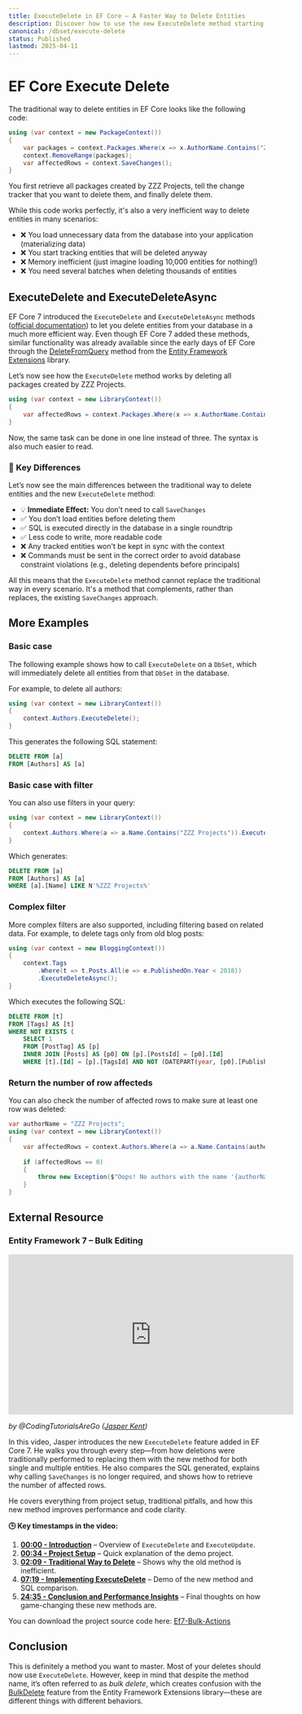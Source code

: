 ```yaml
---
title: ExecuteDelete in EF Core – A Faster Way to Delete Entities
description: Discover how to use the new ExecuteDelete method starting from EF Core 7 to delete entities more efficiently—no tracking, no SaveChanges needed.
canonical: /dbset/execute-delete
status: Published
lastmod: 2025-04-11
---
```


# EF Core Execute Delete

The traditional way to delete entities in EF Core looks like the following code:

```csharp
using (var context = new PackageContext())
{
    var packages = context.Packages.Where(x => x.AuthorName.Contains("ZZZ Projects"));
    context.RemoveRange(packages);
    var affectedRows = context.SaveChanges();
}
```

You first retrieve all packages created by ZZZ Projects, tell the change tracker that you want to delete them, and finally delete them.

While this code works perfectly, it's also a very inefficient way to delete entities in many scenarios:

- ❌ You load unnecessary data from the database into your application (materializing data)
- ❌ You start tracking entities that will be deleted anyway
- ❌ Memory inefficient (just imagine loading 10,000 entities for nothing!)
- ❌ You need several batches when deleting thousands of entities

## ExecuteDelete and ExecuteDeleteAsync

EF Core 7 introduced the `ExecuteDelete` and `ExecuteDeleteAsync` methods ([official documentation](https://learn.microsoft.com/en-us/ef/core/saving/execute-insert-update-delete#executedelete)) to let you delete entities from your database in a much more efficient way. Even though EF Core 7 added these methods, similar functionality was already available since the early days of EF Core through the [DeleteFromQuery](https://entityframework-extensions.net/delete-from-query) method from the [Entity Framework Extensions](https://entityframework-extensions.net/) library.

Let’s now see how the `ExecuteDelete` method works by deleting all packages created by ZZZ Projects.

```csharp
using (var context = new LibraryContext())
{
    var affectedRows = context.Packages.Where(x => x.AuthorName.Contains("ZZZ Projects")).ExecuteDelete();
}
```

Now, the same task can be done in one line instead of three. The syntax is also much easier to read.

### 🔑 Key Differences

Let’s now see the main differences between the traditional way to delete entities and the new `ExecuteDelete` method:

- 💡 **Immediate Effect:** You don’t need to call `SaveChanges`
- ✅ You don’t load entities before deleting them
- ✅ SQL is executed directly in the database in a single roundtrip
- ✅ Less code to write, more readable code
- ❌ Any tracked entities won't be kept in sync with the context
- ❌ Commands must be sent in the correct order to avoid database constraint violations (e.g., deleting dependents before principals)

All this means that the `ExecuteDelete` method cannot replace the traditional way in every scenario. It's a method that complements, rather than replaces, the existing `SaveChanges` approach.

## More Examples

### Basic case
The following example shows how to call `ExecuteDelete` on a `DbSet`, which will immediately delete all entities from that `DbSet` in the database.

For example, to delete all authors:

```csharp
using (var context = new LibraryContext())
{
    context.Authors.ExecuteDelete();
}
```

This generates the following SQL statement:

```sql
DELETE FROM [a]
FROM [Authors] AS [a]
```

### Basic case with filter

You can also use filters in your query:

```csharp
using (var context = new LibraryContext())
{
    context.Authors.Where(a => a.Name.Contains("ZZZ Projects")).ExecuteDelete();
}
```

Which generates:

```sql
DELETE FROM [a]
FROM [Authors] AS [a]
WHERE [a].[Name] LIKE N'%ZZZ Projects%'
```

### Complex filter

More complex filters are also supported, including filtering based on related data. For example, to delete tags only from old blog posts:

```csharp
using (var context = new BloggingContext())
{
    context.Tags
        .Where(t => t.Posts.All(e => e.PublishedOn.Year < 2018))
        .ExecuteDeleteAsync();
}
```

Which executes the following SQL:

```sql
DELETE FROM [t]
FROM [Tags] AS [t]
WHERE NOT EXISTS (
    SELECT 1
    FROM [PostTag] AS [p]
    INNER JOIN [Posts] AS [p0] ON [p].[PostsId] = [p0].[Id]
    WHERE [t].[Id] = [p].[TagsId] AND NOT (DATEPART(year, [p0].[PublishedOn]) < 2018))
```

### Return the number of row affecteds

You can also check the number of affected rows to make sure at least one row was deleted:

```csharp
var authorName = "ZZZ Projects";
using (var context = new LibraryContext())
{
    var affectedRows = context.Authors.Where(a => a.Name.Contains(authorName)).ExecuteDelete();
    
    if (affectedRows == 0)
    {
        throw new Exception($"Oops! No authors with the name '{authorName}' were found.");
    }
}
```

## External Resource

### Entity Framework 7 – Bulk Editing

<iframe width="560" height="315" src="https://www.youtube.com/embed/A5_thTxsCjY?si=IhIioXL8AplArLl1" title="YouTube video player" frameborder="0" allow="accelerometer; autoplay; clipboard-write; encrypted-media; gyroscope; picture-in-picture; web-share" referrerpolicy="strict-origin-when-cross-origin" allowfullscreen></iframe>

_by @CodingTutorialsAreGo ([Jasper Kent](/contributors/jasper-kent))_

In this video, Jasper introduces the new `ExecuteDelete` feature added in EF Core 7. He walks you through every step—from how deletions were traditionally performed to replacing them with the new method for both single and multiple entities. He also compares the SQL generated, explains why calling `SaveChanges` is no longer required, and shows how to retrieve the number of affected rows.

He covers everything from project setup, traditional pitfalls, and how this new method improves performance and code clarity.

**🕒 Key timestamps in the video:**
1. **[00:00 - Introduction](https://youtube.com/watch?v=A5_thTxsCjY&t=0)** – Overview of `ExecuteDelete` and `ExecuteUpdate`.
2. **[00:34 - Project Setup](https://youtube.com/watch?v=A5_thTxsCjY&t=34)** – Quick explanation of the demo project.
3. **[02:09 - Traditional Way to Delete](https://youtube.com/watch?v=A5_thTxsCjY&t=129)** – Shows why the old method is inefficient.
4. **[07:19 - Implementing ExecuteDelete](https://youtube.com/watch?v=A5_thTxsCjY&t=439)** – Demo of the new method and SQL comparison.
5. **[24:35 - Conclusion and Performance Insights](https://youtube.com/watch?v=A5_thTxsCjY&t=1475)** – Final thoughts on how game-changing these new methods are.

You can download the project source code here: [Ef7-Bulk-Actions](https://github.com/JasperKent/Ef7-Bulk-Actions)

## Conclusion

This is definitely a method you want to master. Most of your deletes should now use `ExecuteDelete`. However, keep in mind that despite the method name, it’s often referred to as *bulk delete*, which creates confusion with the [BulkDelete](https://entityframework-extensions.net/bulk-delete) feature from the Entity Framework Extensions library—these are different things with different behaviors.